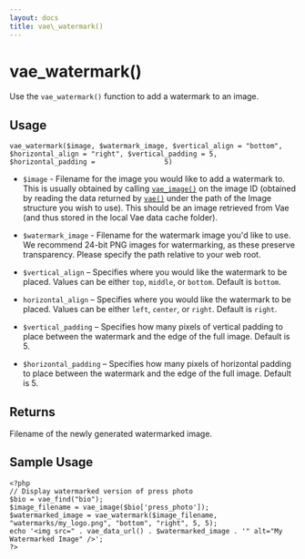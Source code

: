 ```yaml
---
layout: docs
title: vae\_watermark()
---
```


# vae\_watermark()

Use the `vae_watermark()` function to add a watermark to an image.

## Usage

`vae_watermark($image, $watermark_image, $vertical_align = "bottom",                 $horizontal_align = "right", $vertical_padding = 5, $horizontal_padding =                 5)`

-   `$image` - Filename for the image you would like to add a
    watermark to. This is usually obtained by calling
    [`vae_image()`](#php_vae_image) on the image ID (obtained by reading
    the data returned by [`vae()`](#php_vae) under the path of the Image
    structure you wish to use). This should be an image retrieved from
    Vae (and thus stored in the local Vae data cache folder).

-   `$watermark_image` - Filename for the watermark image you'd like
    to use. We recommend 24-bit PNG images for watermarking, as these
    preserve transparency. Please specify the path relative to your
    web root.

-   `$vertical_align` – Specifies where you would like the watermark to
    be placed. Values can be either `top`, `middle`, or `bottom`.
    Default is `bottom`.

-   `horizontal_align` – Specifies where you would like the watermark to
    be placed. Values can be either `left`, `center`, or `right`.
    Default is `right`.

-   `$vertical_padding` – Specifies how many pixels of vertical padding
    to place between the watermark and the edge of the full image.
    Default is 5.

-   `$horizontal_padding` – Specifies how many pixels of horizontal
    padding to place between the watermark and the edge of the
    full image. Default is 5.

## Returns

Filename of the newly generated watermarked image.

## Sample Usage

    <?php
    // Display watermarked version of press photo
    $bio = vae_find("bio");
    $image_filename = vae_image($bio['press_photo']);
    $watermarked_image = vae_watermark($image_filename, "watermarks/my_logo.png", "bottom", "right", 5, 5);
    echo '<img src=" . vae_data_url() . $watermarked_image . '" alt="My Watermarked Image" />';
    ?>
